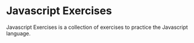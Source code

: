 # Javascript Exercises

Javascript Exercises is a collection of exercises to practice the Javascript language.

 
